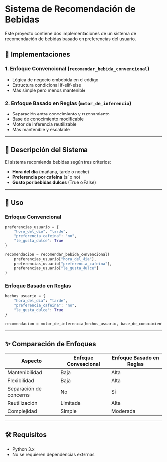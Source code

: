 
# Sistema de Recomendación de Bebidas

Este proyecto contiene dos implementaciones de un sistema de recomendación de bebidas basado en preferencias del usuario.

## 📁 Implementaciones

### 1. Enfoque Convencional (`recomendar_bebida_convencional`)
- Lógica de negocio embebida en el código
- Estructura condicional if-elif-else
- Más simple pero menos mantenible

### 2. Enfoque Basado en Reglas (`motor_de_inferencia`)
- Separación entre conocimiento y razonamiento
- Base de conocimiento modificable
- Motor de inferencia reutilizable
- Más mantenible y escalable

---

## 🎯 Descripción del Sistema

El sistema recomienda bebidas según tres criterios:
- **Hora del día** (mañana, tarde o noche)
- **Preferencia por cafeína** (sí o no)
- **Gusto por bebidas dulces** (True o False)

---

## 🚀 Uso

### Enfoque Convencional
```python
preferencias_usuario = {
    "hora_del_dia": "tarde",
    "preferencia_cafeina": "no",
    "le_gusta_dulce": True
}

recomendacion = recomendar_bebida_convencional(
    preferencias_usuario["hora_del_dia"],
    preferencias_usuario["preferencia_cafeina"],
    preferencias_usuario["le_gusta_dulce"]
)
```

### Enfoque Basado en Reglas
```python
hechos_usuario = {
    "hora_del_dia": "tarde",
    "preferencia_cafeina": "no", 
    "le_gusta_dulce": True
}

recomendacion = motor_de_inferencia(hechos_usuario, base_de_conocimiento)
```

---

## ✨ Comparación de Enfoques

| Aspecto | Enfoque Convencional | Enfoque Basado en Reglas |
|---------|---------------------|-------------------------|
| Mantenibilidad | Baja | Alta |
| Flexibilidad | Baja | Alta |
| Separación de concerns | No | Sí |
| Reutilización | Limitada | Alta |
| Complejidad | Simple | Moderada |

---

## 🛠️ Requisitos

- Python 3.x
- No se requieren dependencias externas
